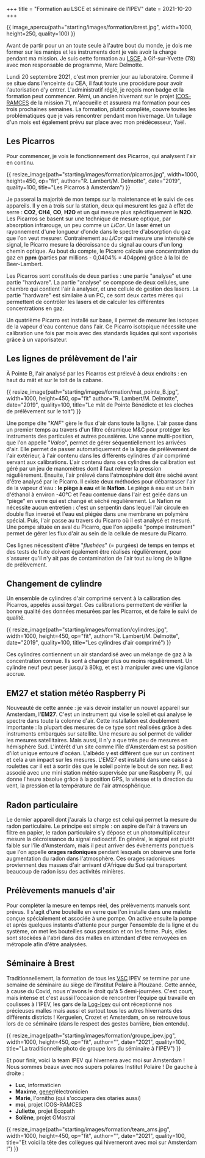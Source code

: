 +++
title = "Formation au LSCE et séminaire de l'IPEV"
date = 2021-10-20
+++

{{ image_apercu(path="starting/images/formation/brest.jpg", width=1000, height=250, quality=100) }}

Avant de partir pour un an toute seule à l'autre bout du monde, je dois me former sur les manips et les instruments dont je vais avoir la charge pendant ma mission. Je suis cette formation au [LSCE](https://www.lsce.ipsl.fr/ "Laboratoire des Sciences du Climat et Environnement"), à Gif-sur-Yvette (78) avec mon responsable de programme, Marc Delmotte.

<!-- more -->

Lundi 20 septembre 2021, c'est mon premier jour au laboratoire. Comme il se situe dans l'enceinte du CEA, il faut toute une procédure pour avoir l'autorisation d'y entrer. L'administratif réglé, je reçois mon badge et la formation peut commencer. Rémi, un ancien hivernant sur le projet [ICOS-RAMCES](/science/icos-416) de la mission 71, m'accueille et assurera ma formation pour ces trois prochaines semaines. La formation, plutôt complète, couvre toutes les problématiques que je vais rencontrer pendant mon hivernage. Un tuilage d'un mois est également prévu sur place avec mon prédécesseur, Yaël.


## Les Picarros

Pour commencer, je vois le fonctionnement des Picarros, qui analysent l'air en continu. 

{{ resize_image(path="starting/images/formation/picarros.jpg", width=1000, height=450, op="fit", author="R. Lambert/M. Delmotte", date="2019", quality=100, title="Les Picarros à Amsterdam") }}


Je passerai la majorité de mon temps sur la maintenance et le suivi de ces appareils. Il y en a trois sur la station, deux qui mesurent les gaz à effet de serre : **CO2**, **CH4**, **CO**, **H2O** et un qui mesure plus spécifiquement le **N2O**. Les Picarros se basent sur une technique de mesure optique, par absorption infrarouge, un peu comme un *LiCor*. Un laser émet un rayonnement d'une longueur d'onde dans le spectre d'absorption du gaz que l'on veut mesurer. Contrairement au *LiCor* qui mesure une intensité de signal, le Picarro mesure la décroissance du signal au cours d'un long chemin optique. Au bout du compte, le Picarro calcule une concentration du gaz en **ppm** (parties par millions - 0,0404% = 404ppm) grâce à la loi de Beer-Lambert. 

Les Picarros sont constitués de deux parties : une partie "analyse" et une partie "hardware". La partie "analyse" se compose de deux cellules, une chambre qui contient l'air à analyser, et une cellule de gestion des lasers. La partie "hardware" est similaire à un PC, ce sont deux cartes mères qui permettent de contrôler les lasers et de calculer les différentes concentrations en gaz. 

Un quatrième Picarro est installé sur base, il permet de mesurer les isotopes de la vapeur d'eau contenue dans l'air. Ce Picarro isotopique nécessite une calibration une fois par mois avec des standards liquides qui sont vaporisés grâce à un vaporisateur.

## Les lignes de prélèvement de l'air

À Pointe B, l'air analysé par les Picarros est prélevé à deux endroits : en haut du mât et sur le toit de la cabane. 

{{ resize_image(path="starting/images/formation/mat_pointe_B.jpg", width=1000, height=450, op="fit" author="R. Lambert/M. Delmotte", date="2019", quality=100, title="Le mât de Pointe Bénédicte et les cloches de prélèvement sur le toit") }}

Une pompe dite "*KNF*" gère le flux d'air dans toute la ligne. L'air passe dans un premier temps au travers d'un filtre céramique M&C pour protéger les instruments des particules et autres poussières. Une vanne multi-position, que l'on appelle "*Valco*", permet de gérer séquentiellement les arrivées d'air. Elle permet de passer automatiquement de la ligne de prélèvement de l'air extérieur, à l'air contenu dans les différents cylindres d'air comprimé servant aux calibrations. L'air contenu dans ces cylindres de calibration est géré par un jeu de manomètres dont il faut relever la pression régulièrement.
Ensuite, l'air prélevé dans l'atmosphère doit être séché avant d'être analysé par le Picarro. Il existe deux méthodes pour débarrasser l'air de la vapeur d'eau : **le piège à eau** et le **Nafion**. Le piège à eau est un bain d'éthanol à environ -40°C et l'eau contenue dans l'air est gelée dans un "piège" en verre qui est changé et séché regulièrement. Le Nafion ne nécessite aucun entretien : c'est un serpentin dans lequel l'air circule en double flux inversé et l'eau est piégée dans une membrane en polymère spécial. Puis, l'air passe au travers du Picarro où il est analysé et mesuré. Une pompe située en aval du Picarro, que l'on appelle "pompe instrument" permet de gérer les flux d'air au sein de la cellule de mesure du Picarro.

Ces lignes nécessitent d'être "*flushées*" (= purgées) de temps en temps et des tests de fuite doivent également être réalisés régulièrement, pour s'assurer qu'il n'y ait pas de contamination de l'air tout au long de la ligne de prélèvement.

## Changement de cylindre

Un ensemble de cylindres d'air comprimé servent à la calibration des Picarros, appelés aussi *target*. Ces calibrations permettent de vérifier la bonne qualité des données mesurées par les Picarros, et de faire le suivi de qualité.

{{ resize_image(path="starting/images/formation/cylindres.jpg", width=1000, height=450, op="fit", author="R. Lambert/M. Delmotte", date="2019", quality=100, title="Les cylindres d'air comprimé") }}

Ces cylindres contiennent un air standardisé avec un mélange de gaz à la concentration connue. Ils sont à changer plus ou moins régulièrement. Un cylindre neuf peut peser jusqu'à 80kg, et est à manipuler avec une vigilance accrue. 

## <span id="em27">EM27 et station météo Raspberry Pi</span>

Nouveauté de cette année : je vais devoir installer un nouvel appareil sur Amsterdam, l'**EM27**. C'est un instrument qui vise le soleil et qui analyse le spectre dans toute la colonne d'air. Cette installation est doublement importante : la plupart des mesures de ce type sont réalisées grâce à des instruments embarqués sur satellite. Une mesure au sol permet de valider les mesures satellitaires. Mais aussi, il n'y a que très peu de mesures en hémisphère Sud. L'intérêt d'un site comme l'île d'Amsterdam est sa position d'ilot unique entouré d'océan. L'albédo y est différent que sur un continent et cela a un impact sur les mesures. L'EM27 est installé dans une caisse à roulettes car il est à sortir dès que le soleil pointe le bout de son nez. Il est associé avec une mini station météo supervisée par une Raspberry Pi, qui donne l'heure absolue grâce à la position GPS, la vitesse et la direction du vent, la pression et la température de l'air atmosphérique.

## Radon particulaire

Le dernier appareil dont j'aurais la charge est celui qui permet la mesure du radon particulaire. Le principe est simple : on aspire de l'air à travers un filtre en papier, le radon particulaire s'y dépose et un photomultiplicateur mesure la décroissance du signal radioactif. En général, le signal est plutôt faible sur l'île d'Amsterdam, mais il peut arriver des évènements ponctuels que l'on appelle **orages radoniques** pendant lesquels on observe une forte augmentation du radon dans l'atmosphère. Ces orages radoniques proviennent des masses d'air arrivant d'Afrique du Sud qui transportent beaucoup de radon issu des activités minières.

## <span id="prel_manuels">Prélèvements manuels d'air</span>

Pour compléter la mesure en temps réel, des prélèvements manuels sont prévus. Il s'agit d'une bouteille en verre que l'on installe dans une malette conçue spécialement et associée à une pompe. On active ensuite la pompe et après quelques instants d'attente pour purger l'ensemble de la ligne et du système, on met les bouteilles sous pression et on les ferme. Puis, elles sont stockées à l'abri dans des malles en attendant d'être renvoyées en métropole afin d'être analysées. 

## Séminaire à Brest

Traditionnellement, la formation de tous les [VSC](/lexique/#vsc "Volontaire en Service Civique") IPEV se termine par une semaine de séminaire au siège de l'Institut Polaire à Plouzané. Cette année, à cause du Covid, nous n'avons le droit qu'à 5 demi-journées. C'est court, mais intense et c'est aussi l'occasion de rencontrer l'équipe qui travaille en coulisses à l'IPEV, les gars de la [Log-Ipev](/lexique/#logipev "Plateforme logistique pour les opérations Subantarctiques de l'IPEV") qui ont réceptionné nos précieuses malles mais aussi et surtout tous les autres hivernants des différents districts ! Kerguelen, Crozet et Amsterdam, on se retrouve tous lors de ce séminaire (dans le respect des gestes barrière, bien entendu).

{{ resize_image(path="starting/images/formation/groupe_ipev.jpg", width=1000, height=450, op="fit", author="", date="2021", quality=100, title="La traditionnelle photo de groupe lors du séminaire à l'IPEV") }}

Et pour finir, voici la team IPEV qui hivernera avec moi sur Amsterdam ! Nous sommes beaux avec nos supers polaires Institut Polaire ! De gauche à droite : 
 - **Luc**, informaticien 
 - **Maxime**, [gener](/lexique/#gener "Logisticien de la base")/électronicien 
 - **Marie**, l'ornitho (qui s'occupera des otaries aussi) 
 - **moi**, projet ICOS-RAMCES 
 - **Juliette**, projet Ecopath 
 - **Solène**, projet GMostral 

{{ resize_image(path="starting/images/formation/team_ams.jpg", width=1000, height=450, op="fit", author="", date="2021", quality=100, title="Et voici la tête des collègues qui hiverneront avec moi sur Amsterdam !") }}

